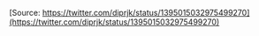 [Source: https://twitter.com/diprjk/status/1395015032975499270](https://twitter.com/diprjk/status/1395015032975499270)